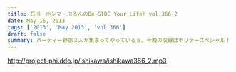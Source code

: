 ```yaml
---
title: 石川・ホンマ・ぶるんのBe-SIDE Your Life! vol.366-2
date: May 16, 2013
tags: ['2013', 'May 2013', 'vol.366']
draft: false
summary: パーティー野郎３人が集まってやっているョ。今晩の収録はホリデースペシャル！！！話がよからぬ方向に・・・吐露される本音！？ＮＡＭＡＥ
---
```


http://project-phi.ddo.jp/ishikawa/ishikawa366_2.mp3